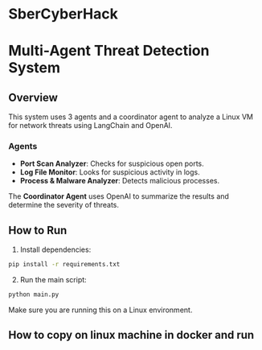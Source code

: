 # SberCyberHack

# Multi-Agent Threat Detection System

## Overview

This system uses 3 agents and a coordinator agent to analyze a Linux VM for network threats using LangChain and OpenAI.

### Agents

- **Port Scan Analyzer**: Checks for suspicious open ports.
- **Log File Monitor**: Looks for suspicious activity in logs.
- **Process & Malware Analyzer**: Detects malicious processes.

The **Coordinator Agent** uses OpenAI to summarize the results and determine the severity of threats.

## How to Run

1. Install dependencies:

```bash
pip install -r requirements.txt
```

2. Run the main script:

```bash
python main.py
```

Make sure you are running this on a Linux environment.

## How to copy on linux machine in docker and run



